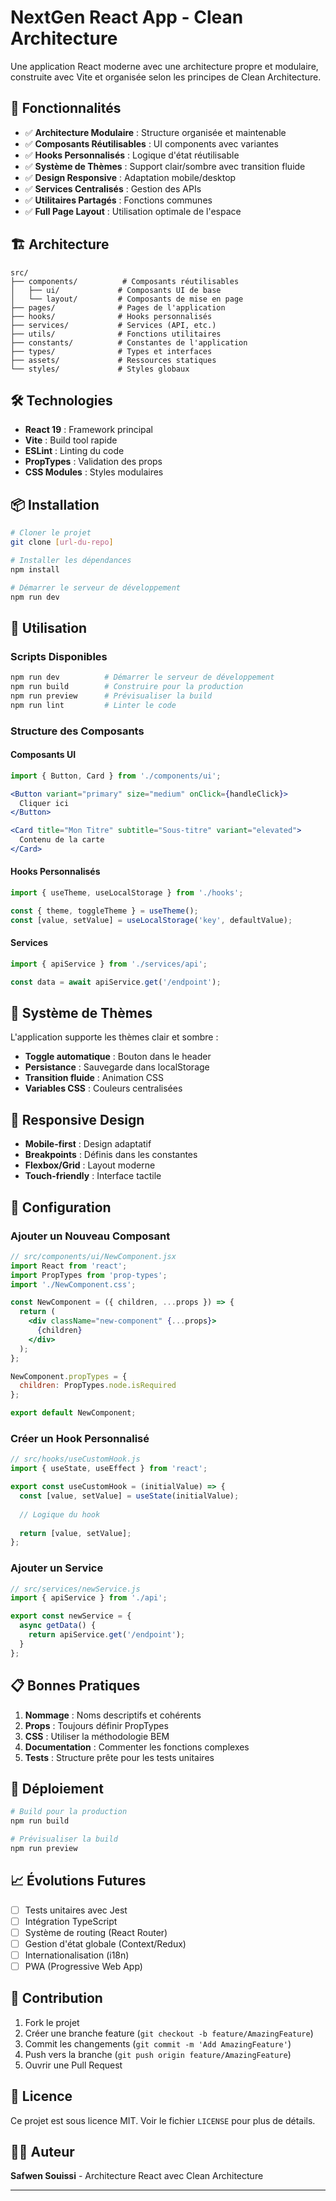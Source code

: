 # NextGen React App - Clean Architecture

Une application React moderne avec une architecture propre et modulaire, construite avec Vite et organisée selon les principes de Clean Architecture.

## 🚀 Fonctionnalités

- ✅ **Architecture Modulaire** : Structure organisée et maintenable
- ✅ **Composants Réutilisables** : UI components avec variantes
- ✅ **Hooks Personnalisés** : Logique d'état réutilisable
- ✅ **Système de Thèmes** : Support clair/sombre avec transition fluide
- ✅ **Design Responsive** : Adaptation mobile/desktop
- ✅ **Services Centralisés** : Gestion des APIs
- ✅ **Utilitaires Partagés** : Fonctions communes
- ✅ **Full Page Layout** : Utilisation optimale de l'espace

## 🏗️ Architecture

```
src/
├── components/          # Composants réutilisables
│   ├── ui/             # Composants UI de base
│   └── layout/         # Composants de mise en page
├── pages/              # Pages de l'application
├── hooks/              # Hooks personnalisés
├── services/           # Services (API, etc.)
├── utils/              # Fonctions utilitaires
├── constants/          # Constantes de l'application
├── types/              # Types et interfaces
├── assets/             # Ressources statiques
└── styles/             # Styles globaux
```

## 🛠️ Technologies

- **React 19** : Framework principal
- **Vite** : Build tool rapide
- **ESLint** : Linting du code
- **PropTypes** : Validation des props
- **CSS Modules** : Styles modulaires

## 📦 Installation

```bash
# Cloner le projet
git clone [url-du-repo]

# Installer les dépendances
npm install

# Démarrer le serveur de développement
npm run dev
```

## 🎯 Utilisation

### Scripts Disponibles

```bash
npm run dev          # Démarrer le serveur de développement
npm run build        # Construire pour la production
npm run preview      # Prévisualiser la build
npm run lint         # Linter le code
```

### Structure des Composants

#### Composants UI
```jsx
import { Button, Card } from './components/ui';

<Button variant="primary" size="medium" onClick={handleClick}>
  Cliquer ici
</Button>

<Card title="Mon Titre" subtitle="Sous-titre" variant="elevated">
  Contenu de la carte
</Card>
```

#### Hooks Personnalisés
```jsx
import { useTheme, useLocalStorage } from './hooks';

const { theme, toggleTheme } = useTheme();
const [value, setValue] = useLocalStorage('key', defaultValue);
```

#### Services
```jsx
import { apiService } from './services/api';

const data = await apiService.get('/endpoint');
```

## 🎨 Système de Thèmes

L'application supporte les thèmes clair et sombre :

- **Toggle automatique** : Bouton dans le header
- **Persistance** : Sauvegarde dans localStorage
- **Transition fluide** : Animation CSS
- **Variables CSS** : Couleurs centralisées

## 📱 Responsive Design

- **Mobile-first** : Design adaptatif
- **Breakpoints** : Définis dans les constantes
- **Flexbox/Grid** : Layout moderne
- **Touch-friendly** : Interface tactile

## 🔧 Configuration

### Ajouter un Nouveau Composant

```jsx
// src/components/ui/NewComponent.jsx
import React from 'react';
import PropTypes from 'prop-types';
import './NewComponent.css';

const NewComponent = ({ children, ...props }) => {
  return (
    <div className="new-component" {...props}>
      {children}
    </div>
  );
};

NewComponent.propTypes = {
  children: PropTypes.node.isRequired
};

export default NewComponent;
```

### Créer un Hook Personnalisé

```jsx
// src/hooks/useCustomHook.js
import { useState, useEffect } from 'react';

export const useCustomHook = (initialValue) => {
  const [value, setValue] = useState(initialValue);
  
  // Logique du hook
  
  return [value, setValue];
};
```

### Ajouter un Service

```jsx
// src/services/newService.js
import { apiService } from './api';

export const newService = {
  async getData() {
    return apiService.get('/endpoint');
  }
};
```

## 📋 Bonnes Pratiques

1. **Nommage** : Noms descriptifs et cohérents
2. **Props** : Toujours définir PropTypes
3. **CSS** : Utiliser la méthodologie BEM
4. **Documentation** : Commenter les fonctions complexes
5. **Tests** : Structure prête pour les tests unitaires

## 🚀 Déploiement

```bash
# Build pour la production
npm run build

# Prévisualiser la build
npm run preview
```

## 📈 Évolutions Futures

- [ ] Tests unitaires avec Jest
- [ ] Intégration TypeScript
- [ ] Système de routing (React Router)
- [ ] Gestion d'état globale (Context/Redux)
- [ ] Internationalisation (i18n)
- [ ] PWA (Progressive Web App)

## 🤝 Contribution

1. Fork le projet
2. Créer une branche feature (`git checkout -b feature/AmazingFeature`)
3. Commit les changements (`git commit -m 'Add AmazingFeature'`)
4. Push vers la branche (`git push origin feature/AmazingFeature`)
5. Ouvrir une Pull Request

## 📄 Licence

Ce projet est sous licence MIT. Voir le fichier `LICENSE` pour plus de détails.

## 👨‍💻 Auteur

**Safwen Souissi** - Architecture React avec Clean Architecture

---
